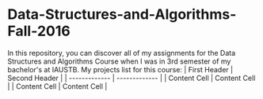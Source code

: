 # Data-Structures-and-Algorithms-Fall-2016

In this repository, you can discover all of my assignments for the Data Structures and Algorithms Course when I was in 3rd semester of my bachelor's at IAUSTB.
My projects list for this course:
| First Header  | Second Header |
| ------------- | ------------- |
| Content Cell  | Content Cell  |
| Content Cell  | Content Cell  |
